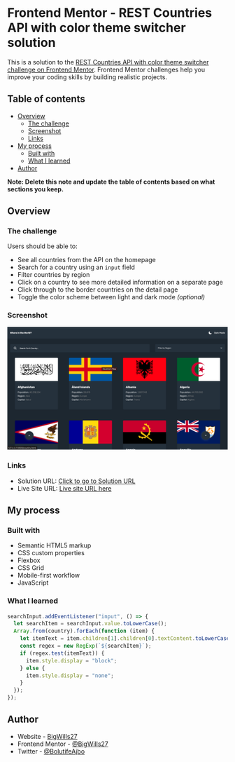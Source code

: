 # Frontend Mentor - REST Countries API with color theme switcher solution

This is a solution to the [REST Countries API with color theme switcher challenge on Frontend Mentor](https://www.frontendmentor.io/challenges/rest-countries-api-with-color-theme-switcher-5cacc469fec04111f7b848ca). Frontend Mentor challenges help you improve your coding skills by building realistic projects.

## Table of contents

- [Overview](#overview)
  - [The challenge](#the-challenge)
  - [Screenshot](#screenshot)
  - [Links](#links)
- [My process](#my-process)
  - [Built with](#built-with)
  - [What I learned](#what-i-learned)
- [Author](#author)

**Note: Delete this note and update the table of contents based on what sections you keep.**

## Overview

### The challenge

Users should be able to:

- See all countries from the API on the homepage
- Search for a country using an `input` field
- Filter countries by region
- Click on a country to see more detailed information on a separate page
- Click through to the border countries on the detail page
- Toggle the color scheme between light and dark mode _(optional)_

### Screenshot

![](./Screenshot%202024-06-11%20at%202.04.15%20PM.png)

### Links

- Solution URL: [Click to go to Solution URL](https://www.frontendmentor.io/solutions/rest-api-country-Z96hwofbuz)
- Live Site URL: [Live site URL here](https://all-countries-bigwills27.netlify.app/)

## My process

### Built with

- Semantic HTML5 markup
- CSS custom properties
- Flexbox
- CSS Grid
- Mobile-first workflow
- JavaScript

### What I learned

```js
searchInput.addEventListener("input", () => {
  let searchItem = searchInput.value.toLowerCase();
  Array.from(country).forEach(function (item) {
    let itemText = item.children[1].children[0].textContent.toLowerCase();
    const regex = new RegExp(`${searchItem}`);
    if (regex.test(itemText)) {
      item.style.display = "block";
    } else {
      item.style.display = "none";
    }
  });
});
```

## Author

- Website - [BigWills27](https://github.com/Bigwills27/)
- Frontend Mentor - [@BigWills27](https://www.frontendmentor.io/profile/Bigwills27)
- Twitter - [@BolutifeAjbo](https://www.twitter.com/bolutifeAjbo)
